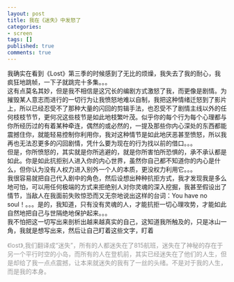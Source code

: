 ```yaml
---
layout: post
title: 我在《迷失》中发怒了
categories:
- screen
tags: []
published: true
comments: true
---
```

<p><p>我确实在看到《Lost》第三季的时候感到了无比的烦燥，我失去了我的耐心，我疯狂地跳帧，一下子就跳完十多集。。。<br />这有点莫名其妙，但是我不相信是这冗长的编剧方式激怒了我，而更像是剧情。为摧毁某人意志而进行的一切行为让我愤怒地难以自制，我把这种情绪迁怒到了影片上，所以已经忍受不了那种大量的闪回的剪辑手法，也忍受不了剧情主线以外的任何枝枝节节，更何况这些枝节是如此地枝繁叶茂。似乎你的每个行为每个心理都与你所经历过的有着某种牵连，偶然的或必然的，一提及那些你内心深处的东西都能震撼住你，就能轻易控制你利用你，我对这种情节是如此地厌恶甚至愤怒，所以我再也无法忍更多的闪回剧情，凭什么要为现在的行为找以前的借口。。。<br />但是，你所愤怒的，其实就是你所逃避的，就是你所害怕所恐惧的，承不承认都是如此。你是如此抗拒别人进入你的内心世界，虽然你自己都不知道你的内心是什么，但你认为没有人权力进入别外一个人的本质，更没权力利用它。。。<br />我很容易就把自己代入剧中的角色，然后设想出种种抗拒方式，我才发现我是多么地可怕，可以用任何极端的方式来拒绝别人对你灵魂的深入挖掘，我甚至假设出了情节，当敌人在我面前失败惊恐而又无奈地说出这样的台词：You have no soul！。。。是的，我知道，只有没有灵魂的人，才能抗拒一切心理攻势，才能如此自然地把自己与世隔绝地保护起来。。。<br />我不怕把这一切写出来剖析出越来越真实的自己，这知道我所触及的，只是冰山一角，我就是想写出来，然后让自己盯着这些文字，盯着</p>
<p><font color="#999999">《lost》,我们翻译成“迷失”，所有的人都迷失在了815航班，迷失在了神秘的存在于另一个平行时空的小岛，而所有的人在登机前，其实已经迷失在了他们的人生，但是却给了我一点点震撼，让本来就迷失的我有了一丝的头绪。不是对于我的人生，而是我的本身。</font></p></p>
